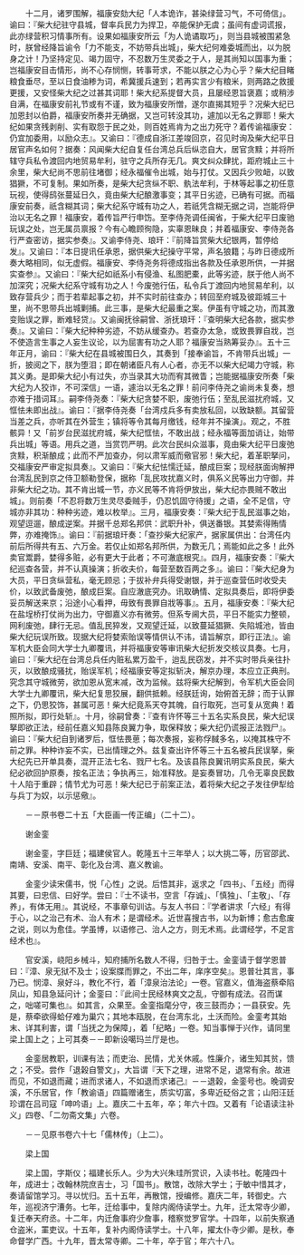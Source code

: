 <!-- { "loadSidebar": true } -->
　　十二月，诸罗围解，福康安劾大纪「人本诡诈，甚染绿营习气，不可倚信」。谕曰：『柴大纪驻守县城，督率兵民力为捍卫，卒能保护无虞；虽间有虚词谎报，此亦绿营积习情事所有。设果如福康安所云「为人诡谲取巧」，则当县城被围紧急时，朕曾经降旨谕令「力不能支，不妨带兵出城」，柴大纪何难委城而出，以为脱身之计！乃坚持定见、竭力固守，不忍数万生灵委之于人，是其尚知以国事为重；岂福康安目击情形，尚不心存悯恻，转事苛求，不能以朕之心为心乎？柴大纪目睹粮食垂尽，至以日食油糁为词，希冀援兵速到；若再实言少有粮米，则两路之救援更援，又安怪柴大纪之过甚其词耶！柴大纪系提督大员，且屡经恩旨褒嘉；或稍涉自满，在福康安前礼节或有不谨，致为福康安所憎，遂尔直揭其短乎？况柴大纪已加恩封以伯爵，福康安所奏并无确据，又岂可转没其功，遽加以无名之罪耶！柴大纪如果贪残剥削、实有取怨于民之处，则百姓焉肯为之出力死守？着传谕福康安：仍宜加委用，以励众志』。又谕曰：『德成自浙江差竣回京，召见时询及柴大纪平日居官声名如何？据奏：风闻柴大纪自复任台湾总兵后纵恣自大，居官贪黩；并将所辖守兵私令渡回内地贸易牟利，驻守之兵所存无几。爽文纠众肆扰，距府城止三十余里，柴大纪尚不思前往堵御；经永福催令出城，始与打仗。又因兵少败衄，以致猖獗，不可复制。果如所奏，是柴大纪贪纵不职、骫法牟利，于林等起事之初任意玩视，使得鸱张蔓延日久，竟由柴大纪酿激事变；其平日劣迹，已确有可据。而福康安前奏，祇含糊其词；柴大纪系守城有功之人，若祇凭含糊无据之词，岂能将伊治以无名之罪！福康安，着传旨严行申饬。至李侍尧调任闽省，于柴大纪平日废驰玩误之处，岂无属员禀报？今有心瞻顾徇隐，实辜恩昧良；并着福康安、李侍尧各行严查密访，据实参奏』。又谕李侍尧、琅玕：『前降旨赏柴大纪银两，暂停给发』。又谕曰：『本日提讯任承恩，据供柴大纪操守平常，声名狼籍；与昨日德成所奏大略相同，似无虚假。福康安、李侍尧务将德成指出各款及任承恩所供，一并据实查参』。又谕曰：『柴大纪如祇系小有侵渔、私图肥橐，此等劣迹，朕于他人尚不加深究；况柴大纪系守城有功之人！今废弛行伍，私令兵丁渡回内地贸易牟利，以致存营兵少；而于若辈起事之初，并不实时前往查办；转回至府城及彼距城三十里，尚不思带兵出城剿捕。此三事，是柴大纪最重之案。伊虽有守城之功，而其激变贻误之罪，断难轻贷』。又谕闽抚徐嗣曾、浙抚琅玕：『查明柴大纪各款，据实参奏』。又谕曰：『柴大纪种种劣迹，不妨从缓查办。若查办太急，或致畏罪自戕，岂不使造言生事之人妄生议论，以为屈害有功之人耶？福康安当熟筹妥办』。五十三年正月，谕曰：『柴大纪在县城被围日久，其奏到「接奉谕旨，不肯带兵出城」一折，披阅之下，朕为堕泪；即在朝诸臣凡有人心者，亦无不以柴大纪竭力守城，称其义勇。是即柴大纪小有过失，亦当录其大功而宥其微眚；岂能据福康安所奏「柴大纪为人狡诈，不可深信」一语，遽治以无名之罪！前问李侍尧之谕尚未复奏，想亦难于措词耳』。嗣李侍尧奏：『柴大纪贪婪不职，废弛行伍；至乱民滋扰府城，又恇怯未即出战』。谕曰：『据李侍尧奏「台湾戍兵多有卖放私回，以致缺额。其留营当差之兵，亦听其在外营生；镇将等令其每月缴钱，经年并不操演」。观之，不胜骸异！又「前岁台民滋扰府城，柴大纪恇怯，不敢出战；经永福等面加诮让，始带兵出城」等语。用兵之道，当赏罚严明。此次台民纠众滋事，竟由柴大纪平日废弛贪黩，积渐酿成；此而不严加查办，何以肃军威而儆官邪！柴大纪，着革职拏问，交福康安严审定拟具奏』。又谕曰：『柴大纪怯懦迁延，酿成巨案；现经朕面询解押台湾乱民到京之侍卫额勒登保，据称「乱民攻扰嘉义时，俱系义民等出力守御，并非柴大纪之功。其不肯出城一节，亦义民等不肯将伊放出，柴大纪亦畏贼不敢出城」。则前奏「不忍将数万生灵尽委贼手，仍忍饥固守待援」之语，全不足信，守城亦非其功：种种劣迹，难以枚举』。三月，福康安奏：『柴大纪于乱民滋事之始，观望逗遛，酿成逆案。并据千总郑名邦供：武职升补，俱送番银。其婪索得贿情弊，亦难掩饰』。谕曰：『前据琅玕奏：「查抄柴大纪家产，据家属供出：台湾任内前后所得共有五、六万金。若仅止如郑名邦所供，为数无几；焉能如此之多！此外卖官鬻爵，婪得多赃，必有更大于此者；不可澈底根究』。四月，福康安奏：『柴大纪巡查各营，并不认真操演；折收夫价，每营至数百两之多』。谕曰：『柴大纪身为大员，平日贪纵营私，毫无顾忌；于拔补弁兵得受谢银，并于巡查营伍时收受夫价，以致武备废弛，酿成巨案。自应澈底究办。讯取确情、定拟具奏后，即将伊委妥员解送来京；沿途小心看押，毋致有畏罪自戕等事』。五月，福康安奏：『柴大纪在盐埕桥打仗尚为出力，守御嘉义亦有微劳。但系专阃大员，平日不能实力整顿，网利废弛，肆行无忌。值乱民猝发，又观望迁延，以致蔓延猖獗、失陷城池，皆由柴大纪玩误所致。现据大纪将婪索贻误等情供认不讳，请旨解京，即行正法』。谕军机大臣会同大学士九卿覆讯，并将福康安等审讯柴大纪折发交核议具奏。七月，谕曰：『柴大纪在台湾总兵任内赃私累万盈千，迨乱民窃发，并不实时带兵亲往扑灭，以致酿成骚扰，贻误军机；经福康安等定拟斩决，解京办理，本应立正典刑。究念其守城微劳，欲加恩从宽末减，改为监候。兹将柴大纪解到，令军机大臣会同大学士九卿覆讯，柴大纪复思狡展，翻供抵赖。经朕廷询，始俯首无辞；而于认罪之下，仍思狡饰，甚属可恶！柴大纪竟系天夺其魄，自行取死，岂可复从宽典！着照所拟，即行处斩』。十月，徐嗣曾奏：『查有许怀等三十五名实系良民，柴大纪误拏即欲正法，经前任嘉义知县陈良翼力争，取保释放；柴大纪仍谎报正法戮尸』。谕曰：『柴大纪自到诸罗后，恇怯畏葸；每次奏报，妄称俘馘多名，以掩其株守不前之罪。种种诈妄不实，已出情理之外。兹复查出许怀等三十五名被兵民误拏，柴大纪先已开单具奏，混开正法七名、戮尸七名。及该县陈良翼讯明实系良民，柴大纪必欲回护原奏，按名正法；争执再三，始准释放。是妄奏冒功，几令无辜良民数十人陷于重辟；情节尤为可恶！柴大纪已于前案正法，着将柴大纪之子发往伊犁给与兵丁为奴，以示惩儆』。

　　－－原书卷二十五「大臣画一传正编」（二十二）。

　　谢金銮

　　谢金銮，字巨廷；福建侯官人。乾隆五十三年举人；以大挑二等，历官邵武、南靖、安溪、南平、彰化及台湾、嘉义教谕。

　　金銮少读宋儒书，悦「心性」之说。后悟其非，返求之「四书」、「五经」而得其要，曰忠信、曰好学。尝曰：『士不读书，空言「存诚」、「慎独」、「主敬」、「存养」，有体无用』。其说经，不事章句训诂。与友人书曰：『学者讲求「六经」有得于心，以之治己有术、治人有术；是谓经术。近世喜搜古书，以为新博；愈古愈废之说，则以为愈佳。学虽博，以语修己、治人之方，则无术焉。此谓经学，不足言经术也』。

　　官安溪，峣阳乡械斗，知府捕所名数人不得，归咎于士。金銮请于督学恩普曰：『漳、泉无狱不及士；设案牒而罪之，不出二年，庠序空矣』。恩普壮其言，事乃已。悯漳、泉好斗，教化不行，着「漳泉治法论」一卷。官嘉义，值海盗蔡牵陷凤山，知县急延问计；金銮曰：『此间士民经林爽文之乱，守御有成法。召而谋之，咄嗟可集也』。如其言，众果至。金銮指麾分守，夜三鼓而办；一县获安。先是，蔡牵欲得蛤仔难为巢穴；其地本瓯脱，在台湾东北，土沃而险。金銮考其始末、详其利害，谓「当抚之为保障」，着「纪略」一卷。知当事惮于兴作，请同里梁上国上之；上可其奏－－即新设噶玛兰厅是也。

　　金銮居教职，训课有法；而吏治、民情，尤关休戚。性廉介，诸生知其贫，馈之；不受。尝作「退榖自警文」，大旨谓『天下之理，进常不足，退常有余。故进而见，不如退而藏；进而求诸人，不如退而求诸己』－－退榖，金銮号也。晚调安溪，不乐居官，作「教谕语」四篇赠诸生，质实切富，多卑近砭俗之言；山阳汪廷珍谓在吕司寇「呻吟语」上。嘉庆二十五年，卒；年六十四。又着有「论语读注补义」四卷、「二勿斋文集」六卷。

　　－－见原书卷六十七「儒林传」（上二）。

　　梁上国

　　梁上国，字斯仪；福建长乐人。少为大兴朱珪所赏识，入读书社。乾隆四十年，成进士；改翰林院庶吉士，习「国书」。散馆，改除大学士；于敏中惜其才，奏请留馆学习。寻以忧归。五十五年，再散馆，授编修。嘉庆二年，转御史。六年，巡视济宁漕务。七年，迁给事中，复除内阁侍读学士。九年，迁太常寺少卿，复迁奉天府丞。十二年，内迁詹事府少詹事，稽察觉罗官学。十四年，以前失察通仓盗米，罣吏议。十五年，复补内阁侍读学士。十八年，擢太仆寺少卿。是秋，奉命督学广西。十九年，晋太常寺卿。二十年，卒于官；年六十八。

